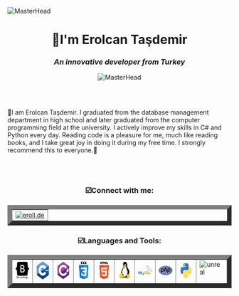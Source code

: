 ![MasterHead](https://i.pinimg.com/originals/f5/36/01/f53601133f236d1cb167ac19f05a3d60.gif)

  <h1 align="center">💢I'm Erolcan Taşdemir</h1>
  <i><h3 align="center">An innovative developer from Turkey</h3></i>


<div align="center">
  
![MasterHead](https://i0.wp.com/khosann.com/wp-content/uploads/2017/05/ezgif.com-resize.gif?resize=600%2C263&ssl=1)

</div>
  
  <br><br>
      <p>🔴I am Erolcan Taşdemir. I graduated from the database management department in high school and later graduated from the computer programming field at the university. I actively improve my skills in C# and Python every day. Reading code is a pleasure for me, much like reading books, and I take great joy in doing it during my free time. I strongly recommend this to everyone.🔎</p>
   <br><br>



<div id="container1" align="center">
 <tbody>
  <table border=10 width="15%">
    <tr>
      <h3 align="center">☑️Connect with me:</h3>
        <p align="center">
          <td> 
          <a href="https://instagram.com/eroll.de" target="blank"><img align="center" src="https://raw.githubusercontent.com/rahuldkjain/github-profile-readme-generator/master/src/images/icons/Social/instagram.svg" alt="eroll.de" height="30" width="40" /> </a>
          </td>
         </p>
       </tr>
    </table>
  </tbody>
 </div>

<h3 align="center">☑️Languages and Tools:</h3>
  <div id="container" align="center">
    <tbody>
      <table border=10 width="15%">
      <tr>
        <p align="center"> 
      <td>
          <a href="https://getbootstrap.com" target="_blank" rel="noreferrer"> 
          <img src="https://raw.githubusercontent.com/devicons/devicon/master/icons/bootstrap/bootstrap-plain-wordmark.svg" alt="bootstrap" width="40" height="40"/> </a>
      </td>
        <td>
          <a href="https://www.w3schools.com/cpp/" target="_blank" rel="noreferrer"> 
          <img src="https://raw.githubusercontent.com/devicons/devicon/master/icons/cplusplus/cplusplus-original.svg" alt="cplusplus" width="40" height="40"/> </a>
       </td>
          
  <a href="https://www.w3schools.com/cs/" target="_blank" rel="noreferrer">
  <td><img src="https://raw.githubusercontent.com/devicons/devicon/master/icons/csharp/csharp-original.svg" alt="csharp" width="40" height="40"/> </a> <a href="https://www.w3schools.com/css/" target="_blank" rel="noreferrer"></td>
  <td><img src="https://raw.githubusercontent.com/devicons/devicon/master/icons/css3/css3-original-wordmark.svg" alt="css3" width="40" height="40"/> </a> <a href="https://www.w3.org/html/" target="_blank" rel="noreferrer"></td>
  <td><img src="https://raw.githubusercontent.com/devicons/devicon/master/icons/html5/html5-original-wordmark.svg" alt="html5" width="40" height="40"/> </a> <a href="https://www.linux.org/" target="_blank" rel="noreferrer"></td>
  <td><img src="https://raw.githubusercontent.com/devicons/devicon/master/icons/linux/linux-original.svg" alt="linux" width="40" height="40"/> </a> <a href="https://www.mysql.com/" target="_blank" rel="noreferrer"></td>
  <td><img src="https://raw.githubusercontent.com/devicons/devicon/master/icons/mysql/mysql-original-wordmark.svg" alt="mysql" width="40" height="40"/> </a> <a href="https://www.php.net" target="_blank" rel="noreferrer"></td>
  <td><img src="https://raw.githubusercontent.com/devicons/devicon/master/icons/php/php-original.svg" alt="php" width="40" height="40"/> </a> <a href="https://www.python.org" target="_blank" rel="noreferrer"></td>
  <td><img src="https://raw.githubusercontent.com/devicons/devicon/master/icons/python/python-original.svg" alt="python" width="40" height="40"/> </a> <a href="https://unrealengine.com/" target="_blank" rel="noreferrer"></td>
  <td><img src="https://raw.githubusercontent.com/kenangundogan/fontisto/036b7eca71aab1bef8e6a0518f7329f13ed62f6b/icons/svg/brand/unreal-engine.svg" alt="unreal" width="40" height="40"/> </a> </p></td>
        </tr>
      </table>
    </tbody>
  </div>
